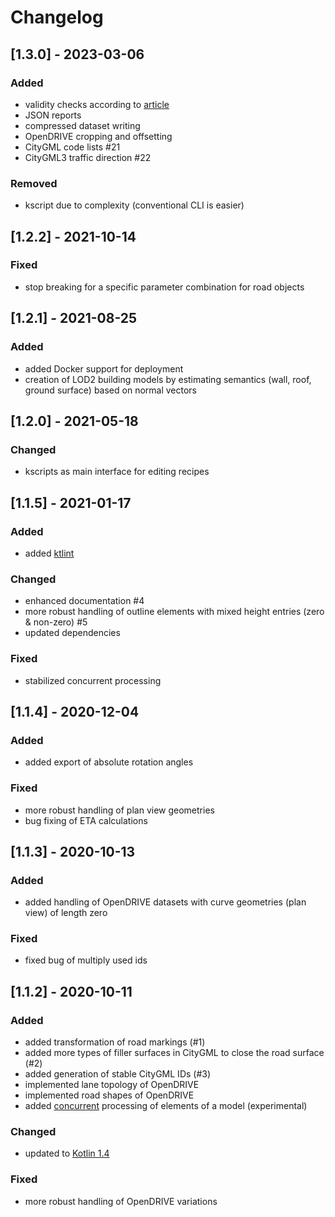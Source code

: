# Changelog

## [1.3.0] - 2023-03-06
### Added
- validity checks according to [article](https://doi.org/10.5194/isprs-annals-X-4-W2-2022-257-2022)
- JSON reports
- compressed dataset writing
- OpenDRIVE cropping and offsetting
- CityGML code lists #21
- CityGML3 traffic direction #22

### Removed
- kscript due to complexity (conventional CLI is easier)

## [1.2.2] - 2021-10-14
### Fixed
- stop breaking for a specific parameter combination for road objects

## [1.2.1] - 2021-08-25
### Added
- added Docker support for deployment
- creation of LOD2 building models by estimating semantics (wall, roof, ground surface) based on normal vectors


## [1.2.0] - 2021-05-18
### Changed
- kscripts as main interface for editing recipes


## [1.1.5] - 2021-01-17
### Added
- added [ktlint](https://ktlint.github.io)

### Changed
- enhanced documentation #4
- more robust handling of outline elements with mixed height entries (zero & non-zero) #5
- updated dependencies

### Fixed
- stabilized concurrent processing

## [1.1.4] - 2020-12-04
### Added
- added export of absolute rotation angles

### Fixed
- more robust handling of plan view geometries
- bug fixing of ETA calculations


## [1.1.3] - 2020-10-13
### Added
- added handling of OpenDRIVE datasets with curve geometries (plan view) of length zero

### Fixed
- fixed bug of multiply used ids


## [1.1.2] - 2020-10-11
### Added
- added transformation of road markings (#1)
- added more types of filler surfaces in CityGML to close the road surface (#2)
- added generation of stable CityGML IDs (#3)
- implemented lane topology of OpenDRIVE
- implemented road shapes of OpenDRIVE
- added [concurrent](https://kotlinlang.org/docs/reference/coroutines-overview.html) processing of elements of a model (experimental)

### Changed
- updated to [Kotlin 1.4](https://kotlinlang.org/docs/reference/whatsnew14.html)

### Fixed
- more robust handling of OpenDRIVE variations

